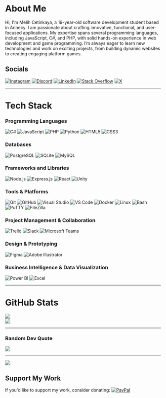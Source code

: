 # About Me

Hi, I'm Melih Cetinkaya, a 19-year-old software development student based in Annecy. I am passionate about crafting innovative, functional, and user-focused applications. My expertise spans several programming languages, including JavaScript, C#, and PHP, with solid hands-on experience in web development and game programming. I’m always eager to learn new technologies and work on exciting projects, from building dynamic websites to creating engaging platform games. 

## Socials

[![Instagram](https://img.shields.io/badge/Instagram-%23E4405F.svg?logo=Instagram&logoColor=white)](https://instagram.com/m.ctk1) 
[![Discord](https://img.shields.io/badge/Discord-%237289DA.svg?logo=discord&logoColor=white)](https://discord.gg/aucune_idee_sah) 
[![LinkedIn](https://img.shields.io/badge/LinkedIn-%230077B5.svg?logo=linkedin&logoColor=white)](https://linkedin.com/in/melih-ctk) 
[![Stack Overflow](https://img.shields.io/badge/-Stackoverflow-FE7A16?logo=stack-overflow&logoColor=white)](https://stackoverflow.com/users/23113808) 
[![X](https://img.shields.io/badge/X-black.svg?logo=X&logoColor=white)](https://x.com/MelMet32) 

---

# Tech Stack

### Programming Languages
![C#](https://img.shields.io/badge/c%23-%23239120.svg?style=for-the-badge&logo=csharp&logoColor=white) 
![JavaScript](https://img.shields.io/badge/javascript-%23323330.svg?style=for-the-badge&logo=javascript&logoColor=%23F7DF1E) 
![PHP](https://img.shields.io/badge/php-%23777BB4.svg?style=for-the-badge&logo=php&logoColor=white) 
![Python](https://img.shields.io/badge/python-3670A0?style=for-the-badge&logo=python&logoColor=ffdd54) 
![HTML5](https://img.shields.io/badge/html5-%23E34F26.svg?style=for-the-badge&logo=html5&logoColor=white) 
![CSS3](https://img.shields.io/badge/css3-%231572B6.svg?style=for-the-badge&logo=css3&logoColor=white) 

### Databases
![PostgreSQL](https://img.shields.io/badge/pgsql-%23316192.svg?style=for-the-badge&logo=postgresql&logoColor=white) 
![SQLite](https://img.shields.io/badge/sqlite-%2307405e.svg?style=for-the-badge&logo=sqlite&logoColor=white) 
![MySQL](https://img.shields.io/badge/mysql-%2300f.svg?style=for-the-badge&logo=mysql&logoColor=white)

### Frameworks and Libraries
![Node.js](https://img.shields.io/badge/node.js-6DA55F?style=for-the-badge&logo=node.js&logoColor=white) 
![Express.js](https://img.shields.io/badge/express.js-%23404d59.svg?style=for-the-badge&logo=express&logoColor=%2361DAFB) 
![React](https://img.shields.io/badge/react-%2320232a.svg?style=for-the-badge&logo=react&logoColor=%2361DAFB) 
![Unity](https://img.shields.io/badge/Unity-%23000000.svg?style=for-the-badge&logo=unity&logoColor=white) 

### Tools & Platforms
![Git](https://img.shields.io/badge/git-%23F05033.svg?style=for-the-badge&logo=git&logoColor=white) 
![GitHub](https://img.shields.io/badge/github-%23121011.svg?style=for-the-badge&logo=github&logoColor=white) 
![Visual Studio](https://img.shields.io/badge/Visual%20Studio%202022-%235C2D91.svg?style=for-the-badge&logo=visual-studio&logoColor=white) 
![VS Code](https://img.shields.io/badge/VS%20Code-%23007ACC.svg?style=for-the-badge&logo=visual-studio-code&logoColor=white) 
![Docker](https://img.shields.io/badge/docker-%230db7ed.svg?style=for-the-badge&logo=docker&logoColor=white)
![Linux](https://img.shields.io/badge/Linux-%23000000.svg?style=for-the-badge&logo=linux&logoColor=white) 
![Bash](https://img.shields.io/badge/Bash-%23121011.svg?style=for-the-badge&logo=gnu-bash&logoColor=white) 
![PuTTY](https://img.shields.io/badge/PuTTY-%2300C4CC.svg?style=for-the-badge&logo=putty&logoColor=white) 
![FileZilla](https://img.shields.io/badge/FileZilla-%23000000.svg?style=for-the-badge&logo=filezilla&logoColor=white)

### Project Management & Collaboration
![Trello](https://img.shields.io/badge/Trello-%23026AA7.svg?style=for-the-badge&logo=Trello&logoColor=white) 
![Slack](https://img.shields.io/badge/Slack-%234A154B.svg?style=for-the-badge&logo=slack&logoColor=white) 
![Microsoft Teams](https://img.shields.io/badge/Teams-%2300804C.svg?style=for-the-badge&logo=microsoft-teams&logoColor=white) 

### Design & Prototyping
![Figma](https://img.shields.io/badge/Figma-%23F24E1E.svg?style=for-the-badge&logo=figma&logoColor=white) 
![Adobe Illustrator](https://img.shields.io/badge/Adobe%20Illustrator-%23FF9A00.svg?style=for-the-badge&logo=adobe-illustrator&logoColor=white) 

### Business Intelligence & Data Visualization
![Power BI](https://img.shields.io/badge/Power%20BI-F2C811?style=for-the-badge&logo=powerbi&logoColor=black) 
![Excel](https://img.shields.io/badge/Excel-%23121D6D.svg?style=for-the-badge&logo=microsoft-excel&logoColor=white)

---

# GitHub Stats

![](https://github-readme-streak-stats.herokuapp.com/?user=melih0132&theme=github_dark&hide_border=false)<br/>
![](https://github-readme-stats.vercel.app/api/top-langs/?username=melih0132&theme=github_dark&hide_border=false&include_all_commits=true&count_private=true&layout=compact)

---

### Random Dev Quote

![](https://quotes-github-readme.vercel.app/api?type=horizontal&theme=dark)

---

[![](https://visitcount.itsvg.in/api?id=melih0132&icon=1&color=12)](https://visitcount.itsvg.in)

## Support My Work

If you'd like to support my work, consider donating: [![PayPal](https://img.shields.io/badge/PayPal-00457C?style=for-the-badge&logo=paypal&logoColor=white)](https://paypal.me/melih0132)
